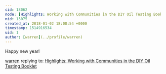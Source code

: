 ```yaml
---
cid: 18062
node: [Highlights: Working with Communities in the DIY Oil Testing Booklet](../notes/stevie/05-04-2016/highlights-working-with-communities-in-the-diy-oil-testing-booklet)
nid: 13075
created_at: 2018-01-02 18:08:54 +0000
timestamp: 1514916534
uid: 1
author: [warren](../profile/warren)
---
```


Happy new year!

[warren](../profile/warren) replying to: [Highlights: Working with Communities in the DIY Oil Testing Booklet](../notes/stevie/05-04-2016/highlights-working-with-communities-in-the-diy-oil-testing-booklet)

